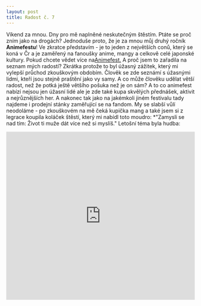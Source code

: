 ```yaml
---
layout: post
title: Radost č. 7
---
```


Víkend za mnou. Dny pro mě naplněné neskutečným štěstím. Ptáte se proč zním jako na drogách? 
Jednoduše proto, že je za mnou můj druhý ročník **Animefestu**!
Ve zkratce představím - je to jeden z největších conů, který se koná v Čr a je zaměřený na fanoušky anime, mangy a celkově celé japonské kultury.
Pokud chcete vědet více na<a href="https://animefest.cz/info">Animefest.</a>
A proč jsem to zařadila na seznam mých radostí? Zkrátka protože to byl úžasný zážitek, který mi vylepší průchod zkouškovým obdobím. Člověk se zde seznámí s úžasnými lidmi, kteří jsou stejně praštění jako vy samy. A co může člověku udělat větší radost, než že potká ještě většího pošuka než je on sám? A to co animefest nabízí nejsou jen úžasní lidé ale je zde také kupa skvělých přednášek, aktivit a nejrůznějších her. A nakonec tak jako na jakémkoli jiném festivalu tady najdeme i prodejní stánky zaměřující se na fandom. My se slabší vůlí neodoláme - po zkouškovém na mě čeká kupička mang a také jsem si z legrace koupila koláček štěstí, který mi nabídl toto moudro: *"Zamysli se nad tím: Život ti muže dát více než si myslíš."
Letošní téma byla hudba:
<iframe width="100%" height="450" scrolling="no" frameborder="no" src="https://animefest.cz/download/AF17_plakat2en_th.jpg"></iframe>
